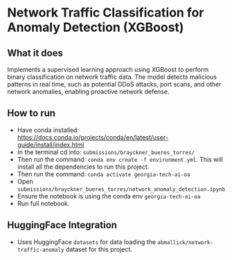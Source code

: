 # Network Traffic Classification for Anomaly Detection (XGBoost)

## What it does
Implements a supervised learning approach using XGBoost to perform binary classification on network traffic data. The model detects malicious patterns in real time, such as potential DDoS attacks, port scans, and other network anomalies, enabling proactive network defense.

## How to run
- Have conda installed: https://docs.conda.io/projects/conda/en/latest/user-guide/install/index.html
- In the terminal cd into: `submissions/brayckner_bueres_torres/`
- Then run the command: `conda env create -f environment.yml`. This will install all the dependencies to run this project.
- Then run the command: `conda activate georgia-tech-ai-oa`
- Open `submissions/brayckner_bueres_torres/network_anomaly_detection.ipynb`
- Ensure the notebook is using the conda env `georgia-tech-ai-oa` 
- Run full notebook.

## HuggingFace Integration
- Uses HuggingFace `datasets` for data loading the `abmallick/network-traffic-anomaly` dataset for this project.